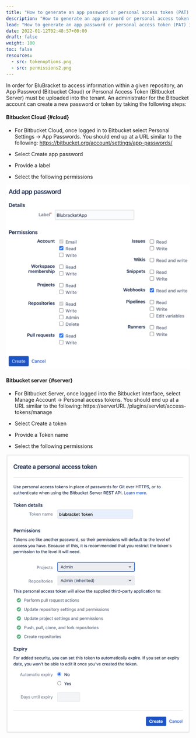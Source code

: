 ```yaml
---
title: "How to generate an app password or personal access token (PAT) in Bitbucket"
description: "How to generate an app password or personal access token (PAT) in Bitbucket"
lead: "How to generate an app password or personal access token (PAT) in Bitbucket"
date: 2022-01-12T02:48:57+00:00
draft: false
weight: 100
toc: false
resources:
  - src: tokenoptions.png
  - src: permissions2.png
---
```


In order for BluBracket to access information within a given repository, an App Password (Bitbucket Cloud) or Personal Access Token (Bitbucket Server) must be uploaded into the tenant.  An administrator for the Bitbucket account can create a new password or token by taking the following steps:

#### Bitbucket Cloud {#cloud}

* For Bitbucket Cloud, once logged in to Bitbucket select Personal Settings → App Passwords. You should end up at a URL similar to the following:   https://bitbucket.org/account/settings/app-passwords/

* Select Create app password

* Provide a label

* Select the following permissions

![Permissions to select for the PAT](tokenoptions.png)

#### Bitbucket server {#server}

* For Bitbucket Server, once logged into the Bitbucket interface, select Manage Account → Personal access tokens. You should end up at a URL similar to the following:   https://serverURL /plugins/servlet/access-tokens/manage

* Select Create a token

* Provide a Token name

* Select the following permissions

![Permissions for Bitbucket Server](permissions2.png)
